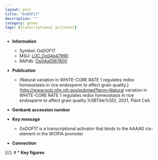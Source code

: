 ```yaml
---
layout: post
title: "OsDOF17"
description: ""
category: genes
tags: [transcriptional activator]
---
```


* **Information**  
    + Symbol: OsDOF17  
    + MSU: [LOC_Os04g47990](http://rice.uga.edu/cgi-bin/ORF_infopage.cgi?orf=LOC_Os04g47990)  
    + RAPdb: [Os04g0567800](https://rapdb.dna.affrc.go.jp/locus/?name=Os04g0567800)  

* **Publication**  
    + [Natural variation in WHITE-CORE RATE 1 regulates redox homeostasis in rice endosperm to affect grain quality.](http://www.ncbi.nlm.nih.gov/pubmed?term=Natural variation in WHITE-CORE RATE 1 regulates redox homeostasis in rice endosperm to affect grain quality.%5BTitle%5D), 2021, Plant Cell.

* **Genbank accession number**  

* **Key message**  
    + OsDOF17 is a transcriptional activator that binds to the AAAAG cis-element in the WCR1A promoter

* **Connection**  

[//]: # * **Key figures**  


